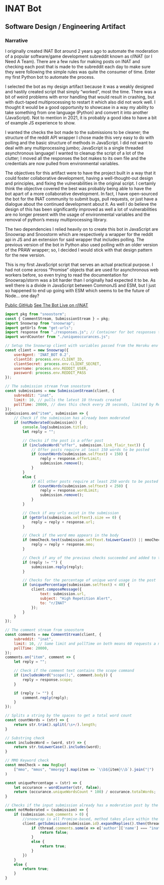 # INAT Bot
## Software Design / Engineering Artifact

### Narrative
I originally created INAT Bot around 2 years ago to automate the moderation of a popular software/game development subreddit known as r/INAT (or I Need A Team). There are a few rules for making posts on INAT and checking each post that is made to the subreddit each day to make sure they were following the simple rules was quite the consumer of time. Enter my first Python bot to automate the process.  

I selected the bot as my design artifact because it was a weakly designed and hastily created script that simply “worked”, most the time. There was a bit of weird problems with error handling that would result in crashing, but with duct-taped multiprocessing to restart it which also did not work well. I thought it would be a good opportunity to showcase in a way my ability to take something from one language (Python) and convert it into another (JavaScript). Not to mention in 2021, it is probably a good idea to have a bit of example JS experience to show.  

I wanted the checks the bot made to the submissions to be cleaner; the structure of the reddit API wrapper I chose made this very easy to do with polling and the basic structure of methods in JavaScript. I did not want to deal with any multiprocessing jumbo; JavaScript is a single threaded asynchronous language! I wanted to cleanup the script of a lot of the clutter; I moved all the responses the bot makes to its own file and the credentials are now pulled from environmental variables.  

The objectives for this artifact were to have the project built in a way that it could foster collaborative development, having a well-thought-out design and principles, and fixing the vulnerabilities in the original script. I certainly think the objective covered the best was probably being able to have the bot apart of a more collaborative development. In fact, I have open-sourced the bot for the INAT community to submit bugs, pull requests, or just have a dialogue about the continued development about it. As well I do believe the design of this has been significantly improved as well a lot of vulnerabilities are no longer present with the usage of environmental variables and the removal of python’s messy multiprocessing library.  

The two dependencies I relied heavily on to create this bot in JavaScript are Snoowrap and Snoostorm which are respectively a wrapper for the reddit api in JS and an extension for said wrapper that includes polling. The previous version of the bot in Python also used polling with an older version of the PRAW wrapper; so, I decided I would stick with that design pattern for the new version.  

This is my first JavaScript script that serves an actual practical purpose. I had not come across “Promise” objects that are used for asynchronous web workers before, so even trying to read the documentation for Snoowrap/storm was a bit harder than I originally had expected it to be. As well there is a divide in JavaScript between CommonJS and ESM, but I just so happened to end up going with ESM which seems to be the future of Node… one day?

[Public GitHub](https://github.com/SkyTech6/INATBot/)
[See The Bot Live on r/INAT](https://www.reddit.com/r/INAT)
```javascript
import pkg from "snoostorm";
const { CommentStream, SubmissionStream } = pkg;
import Snoowrap from "snoowrap";
import getUrls from "get-urls";
import response from "./responses.js"; // Container for bot responses to users
import wordCounter from "./uniqueoccurances.js";

// Setup the Snoowrap client with variables passed from the Heroku env
const client = new Snoowrap({
    userAgent: 'INAT_BOT 0.2',
    clientId: process.env.CLIENT_ID,
    clientSecret: process.env.CLIENT_SECRET,
    username: process.env.REDDIT_USER,
    password: process.env.REDDIT_PASS
});

// The submission stream from snoostorm 
const submissions = new SubmissionStream(client, {
    subreddit: "inat",
    limit: 10, // pulls the latest 10 threads created
    pollTime: 20000, // does this check every 20 seconds, limited by Reddit's restrictions
});
submissions.on("item", submission => {
    // Check if the submission has already been moderated
    if (notModerated(submission)) {
        console.log(submission.title);
        let reply = "";

        // Checks if the post is a offer post
        if (includesWord("offer", submission.link_flair_text)) {
            // Offer posts require at least 150 words to be posted
            if (countWords(submission.selftext) < 150) {
                reply = response.offerLimit;
                submission.remove();
            }
        }
        else {
            // All other posts require at least 250 words to be posted
            if (countWords(submission.selftext) < 250) {
                reply = response.wordLimit;
                submission.remove();
            }
        }

        // Check if any urls exist in the submission
        if (getUrls(submission.selftext).size == 0) {
            reply = reply + response.url;
        }

        // Check if the word mmo appears in the body
        if (mmoCheck.test(submission.selftext.toLowerCase()) || mmoCheck.test(submission.title.toLowerCase())) {
            reply = reply + response.mmo;
        }

        // Check if any of the previous checks succeeded and added to the "reply" string
        if (reply != "") {
            submission.reply(reply);
        }

        // Checks for the percentage of unique word usage in the post
        if (uniquePercentage(submission.selftext) < 40) {
            client.composeMessage({
                text: submission.url,
                subject: "High Repetition Alert",
                to: "r/INAT"
            });
        }
    }
});

// The comment stream from snoostorm
const comments = new CommentStream(client, {
    subreddit: "inat",
    limit: 10, // Same limit and pollTime on both means 60 requests a minute / Reddit's max
    pollTime: 20000,
});
comments.on("item", comment => {
    let reply = "";

    // Check if the comment text contains the scope command
    if (includesWord("scope();", comment.body)) {
        reply = response.scope;
    }

    if (reply != "") {
        comment.reply(reply);
    }
});

// Splits a string by the spaces to get a total word count
const countWords = (str) => {
    return str.trim().split(/\s+/).length;
}

// Substring check
const includesWord = (word, str) => {
    return str.toLowerCase().includes(word);
}

// MMO Keyword check
const mmoCheck = new RegExp(
    ["mmo", "mmos", "mmorpg"].map(item => `\\b${item}\\b`).join("|")
)

const uniquePercentage = (str) => {
    let occurance = wordCounter(str, false);
    return (occurance.uniqueWordsCount * 100) / occurance.totalWords;
}

// Checks if the input submission already has a moderation post by the inat_bot
const notModerated = (submission) => {
    if (submission.num_comments > 0) {
        //snoowrap is all Promise-based, method takes place within the then callback
        client.getSubmission(submission.id).expandReplies().then(thread => {
            if (thread.comments.some(e => e['author']['name'] === "inat_bot")) {
                return false;
            }
            else {
                return true;
            }
        })
    }
    else {
        return true;
    }
}
```
